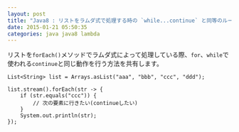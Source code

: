```yaml
---
layout: post
title: "Java8 : リストをラムダ式で処理する時の `while...continue` と同等のループ制御"
date: 2015-01-21 05:50:35
categories: java java8 lambda
---
```

<p>リストを<code>forEach()</code>メソッドでラムダ式によって処理している際、<code>for</code>、<code>while</code>で使われる<code>continue</code>と同じ動作を行う方法を共有します。</p>

<pre class="lang-java prettyprint-override"><code>List&lt;String&gt; list = Arrays.asList("aaa", "bbb", "ccc", "ddd");

list.stream().forEach(str -&gt; {
    if (str.equals("ccc")) {
        // 次の要素に行きたい(continueしたい)
    }
    System.out.println(str);
});
</code></pre>
